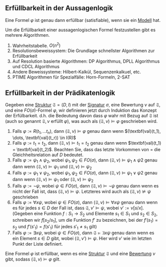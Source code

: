 
## Erfüllbarkeit in der Aussagenlogik
Eine Formel $\varphi$ ist genau dann erfüllbar (satisfiable), wenn sie ein [Modell](Modell.md) hat.


Um die Erfüllbarkeit einer aussagenlogischen Formel festzustellen gibt es mehrere Algorithmen.

1. Wahrheitstabelle. $O(n^2)$
2. Resolutionsbeweissystem: Die Grundlage schnellster Algorithmen zur Erfüllbarkeit
3.  Auf Resolution basierte Algorithmen: DP Algorithmus, DPLL Algorithmus und CDCL Algorithmus
4. Andere Beweissysteme: Hilbert-Kalkül, Sequenzenkalkuel, etc.
5. PTIME Algorithmen für Spezialfälle: Horn-Formeln, 2-SAT


## Erfüllbarkeit in der Prädikatenlogik

Gegeben eine [Struktur](Struktur.md) $\mathfrak S = (D, I)$ mit der [Signatur](Logik/Signatur.md) $\sigma$, eine Bewertung $\nu$ auf $\mathfrak S$, und eine $FO(\sigma)$-Formel $\varphi$, wir definieren jetzt durch Induktion das Konzept der Erfülbarkeit. d.h. die Bedeutung davon dass $\varphi$ wahr mit Bezug auf $\mathfrak S$ ist (auch so genannt $\mathfrak S, \nu$ erfüllt $\varphi$), was auch als $(\mathfrak S, \nu) \vDash \varphi$ geschrieben wird.

1. Falls $\varphi := R(t_1, \dots t_n)$, dann $(\mathfrak S, \nu) \vDash \varphi$ genau dann wenn $(\textbf(val)(t_1), \dots, \textbf{val}(t_r)) \in I(R)$
2. Falls $\varphi := t_1 = t_2$, dann $(\mathfrak S, \nu) \vDash t_1 = t_2$ genau dann wenn $\textbf(val)(t_1) =  \textbf{val}(t_2)$. Beachten Sie, dass das letzte Vorkommen von $=$ die Gleichheitsrelation auf $D$ bedeutet.
3. Falls $\varphi := \psi_1 \land \psi_2$, wobei $\psi_1, \psi_2 \in FO(\sigma)$, dann $(\mathfrak S, \nu) \vDash \psi_1 \land \psi 2$ genau dann wenn $(\mathfrak S, \nu) \vDash \psi_1$ und $(\mathfrak S, \nu) \vDash \psi_2$
4. Falls $\varphi := \psi_1 \lor \psi_2$, wobei $\psi_1, \psi_2 \in FO(\sigma)$, dann $(\mathfrak S, \nu) \vDash \psi_1 \lor \psi 2$ genau dann wenn $(\mathfrak S, \nu) \vDash \psi_1$ oder $(\mathfrak S, \nu) \vDash \psi_2$
5. Falls $\varphi := \neg \psi$, wobei $\psi \in FO(\sigma)$, dann $(\mathfrak S, \nu) \vDash \neg \psi$ genau dann wenn es nicht der Fall ist, dass $(\mathfrak S, \nu) \vDash \psi$. Letzteres wird auch als $(\mathfrak S, \nu) \not \vDash \psi$ geschrieben
6. Falls $\varphi:= \forall x\psi$, wobei $\psi \in FO(\sigma)$, dann $(\mathfrak S, \nu) \vDash \forall x\psi$ genau dann wenn es für jedes $s\in D$ der Fall ist, dass $\mathfrak S, \nu' \vDash \psi$, wobei $\nu' :=\nu{[s/x]}$. (Gegeben eine Funktion $f : S_1 \to S_2$ und Elemente $s_1 \in S_1$ und $s_2 \in S_2$, schreiben wir $f[s_2/s_1]$, um die Funktion $f'$ zu bezeichnen, bei der $f'(s_1) = s_2$ und $f'(s'_1) =f(s'_{1})$ für jedes $s'_1 \not = s_1$ gilt) 
7. Falls $\varphi := \exists x\psi$, wobei $\psi \in FO(\sigma)$, dann $\mathfrak S \vDash \exists x \psi$ genau dann wenn es ein Element $s\in D$ gibt, wobei $(\mathfrak S, \nu') \vDash \psi$. Hier wird $\nu'$ wie im letzten Punkt der Liste definiert.

Eine Formel $\varphi$ ist erfüllbar, wenn es eine [Struktur](Struktur.md) $\mathfrak S$ und eine [Bewertung](Bewertung.md) $\nu$ gibt, sodass $(\mathfrak S, \nu) \vDash \varphi$ gilt. 